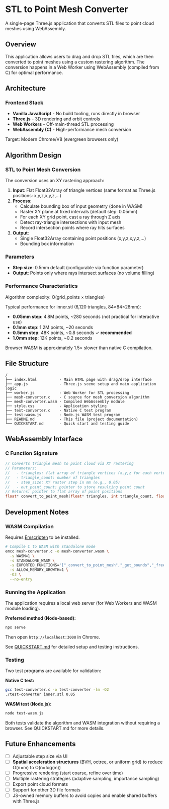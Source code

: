 # STL to Point Mesh Converter

A single-page Three.js application that converts STL files to point cloud meshes using WebAssembly.

## Overview

This application allows users to drag and drop STL files, which are then converted to point meshes using a custom rastering algorithm. The conversion happens in a Web Worker using WebAssembly (compiled from C) for optimal performance.

## Architecture

### Frontend Stack
- **Vanilla JavaScript** - No build tooling, runs directly in browser
- **Three.js** - 3D rendering and orbit controls
- **Web Workers** - Off-main-thread STL processing
- **WebAssembly (C)** - High-performance mesh conversion

Target: Modern Chrome/V8 (evergreen browsers only)

## Algorithm Design

### STL to Point Mesh Conversion

The conversion uses an XY rastering approach:

1. **Input**: Flat Float32Array of triangle vertices (same format as Three.js positions: x,y,z,x,y,z,...)
2. **Process**:
   - Calculate bounding box of input geometry (done in WASM)
   - Raster XY plane at fixed intervals (default step: 0.05mm)
   - For each XY grid point, cast a ray through Z axis
   - Detect ray-triangle intersections with input mesh
   - Record intersection points where ray hits surfaces
3. **Output**:
   - Single Float32Array containing point positions (x,y,z,x,y,z,...)
   - Bounding box information

### Parameters
- **Step size**: 0.5mm default (configurable via function parameter)
- **Output**: Points only where rays intersect surfaces (no volume filling)

### Performance Characteristics

Algorithm complexity: O(grid_points × triangles)

Typical performance for inner.stl (6,120 triangles, 84×84×28mm):
- **0.05mm step**: 4.8M points, ~280 seconds (not practical for interactive use)
- **0.1mm step**: 1.2M points, ~20 seconds
- **0.5mm step**: 48K points, ~0.8 seconds ✓ **recommended**
- **1.0mm step**: 12K points, ~0.2 seconds

Browser WASM is approximately 1.5× slower than native C compilation.

## File Structure

```
/
├── index.html          - Main HTML page with drag/drop interface
├── app.js              - Three.js scene setup and main application logic
├── worker.js           - Web Worker for STL processing
├── mesh-converter.c    - C source for mesh conversion algorithm
├── mesh-converter.wasm - Compiled WebAssembly module
├── style.css           - Application styling
├── test-converter.c    - Native C test program
├── test-wasm.js        - Node.js WASM test program
├── README.md           - This file (project documentation)
└── QUICKSTART.md       - Quick start and testing guide
```

## WebAssembly Interface

### C Function Signature
```c
// Converts triangle mesh to point cloud via XY rastering
// Parameters:
//   - triangles: flat array of triangle vertices (x,y,z for each vertex)
//   - triangle_count: number of triangles
//   - step_size: XY raster step in mm (e.g., 0.05)
//   - out_point_count: pointer to store resulting point count
// Returns: pointer to flat array of point positions
float* convert_to_point_mesh(float* triangles, int triangle_count, float step_size, int* out_point_count);
```

## Development Notes

### WASM Compilation

Requires [Emscripten](https://emscripten.org/docs/getting_started/downloads.html) to be installed.

```bash
# Compile C to WASM with standalone mode
emcc mesh-converter.c -o mesh-converter.wasm \
  -s WASM=1 \
  -s STANDALONE_WASM \
  -s EXPORTED_FUNCTIONS='["_convert_to_point_mesh","_get_bounds","_free_output","_malloc","_free"]' \
  -s ALLOW_MEMORY_GROWTH=1 \
  -O3 \
  --no-entry
```

### Running the Application

The application requires a local web server (for Web Workers and WASM module loading).

**Preferred method (Node-based):**
```bash
npx serve
```

Then open `http://localhost:3000` in Chrome.

See [QUICKSTART.md](QUICKSTART.md) for detailed setup and testing instructions.

### Testing

Two test programs are available for validation:

**Native C test:**
```bash
gcc test-converter.c -o test-converter -lm -O2
./test-converter inner.stl 0.05
```

**WASM test (Node.js):**
```bash
node test-wasm.js
```

Both tests validate the algorithm and WASM integration without requiring a browser. See QUICKSTART.md for more details.

## Future Enhancements
- [ ] Adjustable step size via UI
- [ ] **Spatial acceleration structures** (BVH, octree, or uniform grid) to reduce O(n×m) to O(n×log(m))
- [ ] Progressive rendering (start coarse, refine over time)
- [ ] Multiple rastering strategies (adaptive sampling, importance sampling)
- [ ] Export point cloud formats
- [ ] Support for other 3D file formats
- [ ] JS-owned memory buffers to avoid copies and enable shared buffers with Three.js
